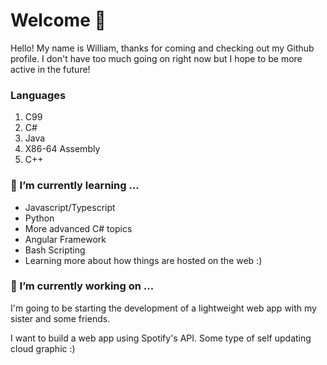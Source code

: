 # Welcome 👋

Hello! My name is William, thanks for coming and checking out my Github profile. I don't have too much going on right now but I hope to be more active in the future!

### Languages
1. C99
2. C#
3. Java
4. X86-64 Assembly
5. C++

### 🌱 I’m currently learning ...
* Javascript/Typescript
* Python
* More advanced C# topics
* Angular Framework
* Bash Scripting
* Learning more about how things are hosted on the web :)

### 🔭 I’m currently working on ...
I'm going to be starting the development of a lightweight web app with my sister and some friends.

I want to build a web app using Spotify's API. Some type of self updating cloud graphic :)
<!--
**Accipitral/Accipitral** is a ✨ _special_ ✨ repository because its `README.md` (this file) appears on your GitHub profile.

Here are some ideas to get you started:

- 🔭 I’m currently working on ...
- 🌱 I’m currently learning ...
- 👯 I’m looking to collaborate on ...
- 🤔 I’m looking for help with ...
- 💬 Ask me about ...
- 📫 How to reach me: ...
- 😄 Pronouns: ...
- ⚡ Fun fact: ...
-->
